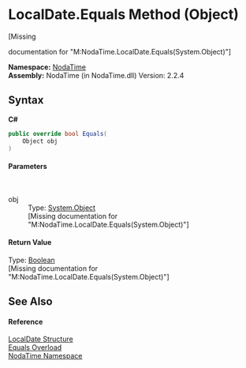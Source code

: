 # LocalDate.Equals Method (Object)
 

\[Missing <summary> documentation for "M:NodaTime.LocalDate.Equals(System.Object)"\]

**Namespace:**&nbsp;<a href="N_NodaTime">NodaTime</a><br />**Assembly:**&nbsp;NodaTime (in NodaTime.dll) Version: 2.2.4

## Syntax

**C#**<br />
``` C#
public override bool Equals(
	Object obj
)
```


#### Parameters
&nbsp;<dl><dt>obj</dt><dd>Type: <a href="http://msdn2.microsoft.com/en-us/library/e5kfa45b" target="_blank">System.Object</a><br />\[Missing <param name="obj"/> documentation for "M:NodaTime.LocalDate.Equals(System.Object)"\]</dd></dl>

#### Return Value
Type: <a href="http://msdn2.microsoft.com/en-us/library/a28wyd50" target="_blank">Boolean</a><br />\[Missing <returns> documentation for "M:NodaTime.LocalDate.Equals(System.Object)"\]

## See Also


#### Reference
<a href="T_NodaTime_LocalDate">LocalDate Structure</a><br /><a href="Overload_NodaTime_LocalDate_Equals">Equals Overload</a><br /><a href="N_NodaTime">NodaTime Namespace</a><br />